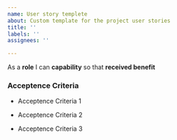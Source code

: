```yaml
---
name: User story templete
about: Custom template for the project user stories
title: ''
labels: ''
assignees: ''

---
```


As a **role** I can **capability** so that **received benefit**

### Acceptence Criteria
+ Acceptence Criteria 1
- Acceptence Criteria 2
* Acceptence Criteria 3
